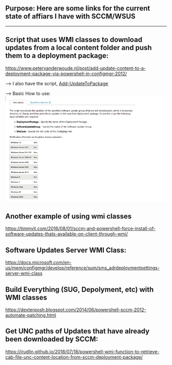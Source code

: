 ## Purpose: Here are some links for the current state of affiars I have with SCCM/WSUS
---

## Script that uses WMI classes to download updates from a local content folder and push them to a deployment package:

https://www.petervanderwoude.nl/post/add-update-content-to-a-deployment-package-via-powershell-in-configmgr-2012/

--> I also have the script, [Add-UpdateToPackage](./Add-UpdateToPackage.ps1)

--> Basic How to use:
![](Pics/20220426181903.png)  


## Another example of using wmi classes

https://timmyit.com/2016/08/01/sccm-and-powershell-force-install-of-software-updates-thats-available-on-client-through-wmi/


## Software Updates Server WMI Class:

https://docs.microsoft.com/en-us/mem/configmgr/develop/reference/sum/sms_adrdeploymentsettings-server-wmi-class


## Build Everything (SUG, Depolyment, etc) with WMI classes

https://dexterposh.blogspot.com/2014/06/powershell-sccm-2012-automate-patching.html


## Get UNC paths of Updates that have already been downloaded by SCCM:

https://jrudlin.github.io/2018/07/18/powershell-wmi-function-to-retrieve-cab-file-unc-content-location-from-sccm-deployment-package/


